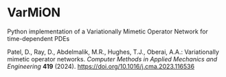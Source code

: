 # VarMiON
Python implementation of a Variationally Mimetic Operator Network for time-dependent PDEs

Patel, D., Ray, D., Abdelmalik, M.R., Hughes, T.J., Oberai, A.A.: Variationally mimetic
operator networks. *Computer Methods in Applied Mechanics and Engineering* **419** (2024).
https://doi.org/10.1016/j.cma.2023.116536

